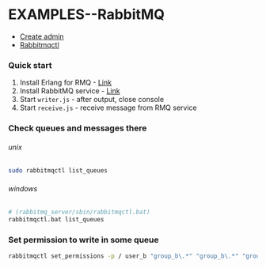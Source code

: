 # EXAMPLES--RabbitMQ

* [Create admin](https://gist.github.com/sdieunidou/1813409ddfd0185c82c7)
* [Rabbitmqctl](https://www.rabbitmq.com/rabbitmqctl.8.html#list_vhosts)


### Quick start 
1. Install Erlang for RMQ - [Link](https://www.erlang.org/downloads)
2. Install RabbitMQ service - [Link](https://www.rabbitmq.com/install-windows.html#installer)
3. Start `writer.js` - after output, close console
4. Start `receive.js` - receive message from RMQ service

### Check queues and messages there
###### unix
```sh
sudo rabbitmqctl list_queues
```

###### windows 
```sh
# (rabbitmq_server/sbin/rabbitmqctl.bat)
rabbitmqctl.bat list_queues
```

### Set permission to write in some queue
```sh
rabbitmqctl set_permissions -p / user_b "group_b\.*" "group_b\.*" "group_b\.*"
```
